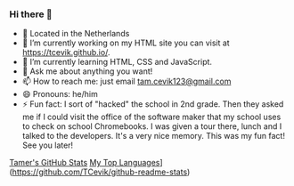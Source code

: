 ### Hi there 👋
- 📍 Located in the Netherlands
- 🔭 I’m currently working on my HTML site you can visit at https://tcevik.github.io/.
- 🌱 I’m currently learning HTML, CSS and JavaScript.
- 💬 Ask me about anything you want!
- 📫 How to reach me: just email tam.cevik123@gmail.com
- 😄 Pronouns: he/him
- ⚡ Fun fact: I sort of "hacked" the school in 2nd grade. Then they asked me if I could visit the office of the software maker that my school uses to check on school Chromebooks. I was given a tour there, lunch and I talked to the developers. It's a very nice memory. This was my fun fact! See you later!

[Tamer's GitHub Stats](https://github-readme-stats.vercel.app/api?username=TCevik&show_icons=true&theme=dark)
[My Top Languages](https://github-readme-stats.vercel.app/api/top-langs/?username=TCevik&hide_progress=true)](https://github.com/TCevik/github-readme-stats)

